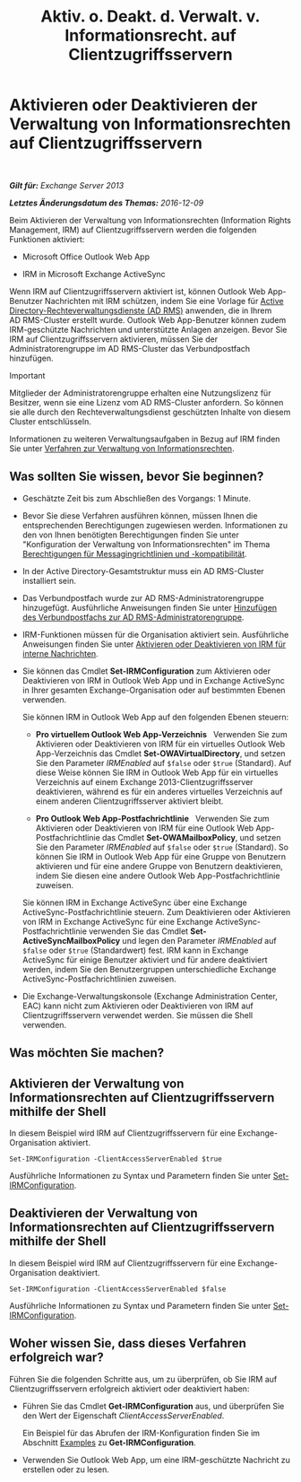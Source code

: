 ﻿---
title: 'Aktiv. o. Deakt. d. Verwalt. v. Informationsrecht. auf Clientzugriffsservern'
TOCTitle: Aktivieren oder Deaktivieren der Verwaltung von Informationsrechten auf Clientzugriffsservern
ms:assetid: c7ce069b-a572-4755-90a3-7105472e4c83
ms:mtpsurl: https://technet.microsoft.com/de-de/library/Dd876938(v=EXCHG.150)
ms:contentKeyID: 50476700
ms.date: 04/24/2018
mtps_version: v=EXCHG.150
ms.translationtype: HT
---

# Aktivieren oder Deaktivieren der Verwaltung von Informationsrechten auf Clientzugriffsservern

 

_**Gilt für:** Exchange Server 2013_

_**Letztes Änderungsdatum des Themas:** 2016-12-09_

Beim Aktivieren der Verwaltung von Informationsrechten (Information Rights Management, IRM) auf Clientzugriffsservern werden die folgenden Funktionen aktiviert:

  - Microsoft Office Outlook Web App

  - IRM in Microsoft Exchange ActiveSync

Wenn IRM auf Clientzugriffsservern aktiviert ist, können Outlook Web App-Benutzer Nachrichten mit IRM schützen, indem Sie eine Vorlage für [Active Directory-Rechteverwaltungsdienste (AD RMS)](https://technet.microsoft.com/de-de/library/hh831364.aspx) anwenden, die in Ihrem AD RMS-Cluster erstellt wurde. Outlook Web App-Benutzer können zudem IRM-geschützte Nachrichten und unterstützte Anlagen anzeigen. Bevor Sie IRM auf Clientzugriffsservern aktivieren, müssen Sie der Administratorengruppe im AD RMS-Cluster das Verbundpostfach hinzufügen.


> [!IMPORTANT]
> Mitglieder der Administratorengruppe erhalten eine Nutzungslizenz für Besitzer, wenn sie eine Lizenz vom AD&nbsp;RMS-Cluster anfordern. So können sie alle durch den Rechteverwaltungsdienst geschützten Inhalte von diesem Cluster entschlüsseln.



Informationen zu weiteren Verwaltungsaufgaben in Bezug auf IRM finden Sie unter [Verfahren zur Verwaltung von Informationsrechten](information-rights-management-procedures-exchange-2013-help.md).

## Was sollten Sie wissen, bevor Sie beginnen?

  - Geschätzte Zeit bis zum Abschließen des Vorgangs: 1 Minute.

  - Bevor Sie diese Verfahren ausführen können, müssen Ihnen die entsprechenden Berechtigungen zugewiesen werden. Informationen zu den von Ihnen benötigten Berechtigungen finden Sie unter "Konfiguration der Verwaltung von Informationsrechten" im Thema [Berechtigungen für Messagingrichtlinien und -kompatibilität](messaging-policy-and-compliance-permissions-exchange-2013-help.md).

  - In der Active Directory-Gesamtstruktur muss ein AD RMS-Cluster installiert sein.

  - Das Verbundpostfach wurde zur AD RMS-Administratorengruppe hinzugefügt. Ausführliche Anweisungen finden Sie unter [Hinzufügen des Verbundpostfachs zur AD RMS-Administratorengruppe](add-the-federation-mailbox-to-the-ad-rms-super-users-group-exchange-2013-help.md).

  - IRM-Funktionen müssen für die Organisation aktiviert sein. Ausführliche Anweisungen finden Sie unter [Aktivieren oder Deaktivieren von IRM für interne Nachrichten](enable-or-disable-irm-for-internal-messages-exchange-2013-help.md).

  - Sie können das Cmdlet **Set-IRMConfiguration** zum Aktivieren oder Deaktivieren von IRM in Outlook Web App und in Exchange ActiveSync in Ihrer gesamten Exchange-Organisation oder auf bestimmten Ebenen verwenden.
    
    Sie können IRM in Outlook Web App auf den folgenden Ebenen steuern:
    
      - **Pro virtuellem Outlook Web App-Verzeichnis**   Verwenden Sie zum Aktivieren oder Deaktivieren von IRM für ein virtuelles Outlook Web App-Verzeichnis das Cmdlet **Set-OWAVirtualDirectory**, und setzen Sie den Parameter *IRMEnabled* auf `$false` oder `$true` (Standard). Auf diese Weise können Sie IRM in Outlook Web App für ein virtuelles Verzeichnis auf einem Exchange 2013-Clientzugriffsserver deaktivieren, während es für ein anderes virtuelles Verzeichnis auf einem anderen Clientzugriffsserver aktiviert bleibt.
    
      - **Pro Outlook Web App-Postfachrichtlinie**   Verwenden Sie zum Aktivieren oder Deaktivieren von IRM für eine Outlook Web App-Postfachrichtlinie das Cmdlet **Set-OWAMailboxPolicy**, und setzen Sie den Parameter *IRMEnabled* auf `$false` oder `$true` (Standard). So können Sie IRM in Outlook Web App für eine Gruppe von Benutzern aktivieren und für eine andere Gruppe von Benutzern deaktivieren, indem Sie diesen eine andere Outlook Web App-Postfachrichtlinie zuweisen.
    
    Sie können IRM in Exchange ActiveSync über eine Exchange ActiveSync-Postfachrichtlinie steuern. Zum Deaktivieren oder Aktivieren von IRM in Exchange ActiveSync für eine Exchange ActiveSync-Postfachrichtlinie verwenden Sie das Cmdlet **Set-ActiveSyncMailboxPolicy** und legen den Parameter *IRMEnabled* auf `$false` oder `$true` (Standardwert) fest. IRM kann in Exchange ActiveSync für einige Benutzer aktiviert und für andere deaktiviert werden, indem Sie den Benutzergruppen unterschiedliche Exchange ActiveSync-Postfachrichtlinien zuweisen.

  - Die Exchange-Verwaltungskonsole (Exchange Administration Center, EAC) kann nicht zum Aktivieren oder Deaktivieren von IRM auf Clientzugriffsservern verwendet werden. Sie müssen die Shell verwenden.

## Was möchten Sie machen?

## Aktivieren der Verwaltung von Informationsrechten auf Clientzugriffsservern mithilfe der Shell

In diesem Beispiel wird IRM auf Clientzugriffsservern für eine Exchange-Organisation aktiviert.

    Set-IRMConfiguration -ClientAccessServerEnabled $true

Ausführliche Informationen zu Syntax und Parametern finden Sie unter [Set-IRMConfiguration](https://technet.microsoft.com/de-de/library/dd979792\(v=exchg.150\)).

## Deaktivieren der Verwaltung von Informationsrechten auf Clientzugriffsservern mithilfe der Shell

In diesem Beispiel wird IRM auf Clientzugriffsservern für eine Exchange-Organisation deaktiviert.

    Set-IRMConfiguration -ClientAccessServerEnabled $false

Ausführliche Informationen zu Syntax und Parametern finden Sie unter [Set-IRMConfiguration](https://technet.microsoft.com/de-de/library/dd979792\(v=exchg.150\)).

## Woher wissen Sie, dass dieses Verfahren erfolgreich war?

Führen Sie die folgenden Schritte aus, um zu überprüfen, ob Sie IRM auf Clientzugriffsservern erfolgreich aktiviert oder deaktiviert haben:

  - Führen Sie das Cmdlet **Get-IRMConfiguration** aus, und überprüfen Sie den Wert der Eigenschaft *ClientAccessServerEnabled*.
    
    Ein Beispiel für das Abrufen der IRM-Konfiguration finden Sie im Abschnitt [Examples](https://technet.microsoft.com/de-de/e1821219-fe18-4642-a9c2-58eb0aadd61a\(exchg.150\)#examples) zu **Get-IRMConfiguration**.

  - Verwenden Sie Outlook Web App, um eine IRM-geschützte Nachricht zu erstellen oder zu lesen.


